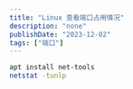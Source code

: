 ```yaml
---
title: "Linux 查看端口占用情况"
description: "none"
publishDate: "2023-12-02"
tags: ["端口"]
---
```


<!-- more --> 

```sh
apt install net-tools
netstat -tunlp
```